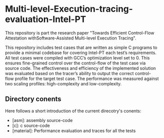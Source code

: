# Multi-level-Execution-tracing-evaluation-Intel-PT

This repository is part the research paper "Towards Efficient Control-Flow Attestation withSoftware-Assisted Multi-level Execution Tracing".

This repository includes test cases that are written as simple C programs to provide a minimal codebase for covering Intel-PT each test’s requirements. 
All test cases were compiled with GCC’s optimization level set to 0. This ensures fine-grained control over the control-flow of the test case via source code.
The effectiveness and efficiency of the implemented solution was evaluated based on the tracer’s ability to output the correct control-flow profile for the target test case. 
The performance was measured against two scaling profiles: high-complexity and low-complexity.  

## Directory conents
Here follows a short introduction of the current direcotry's conents:
* [asm]: assembly source-code
* [c]: c source-code
* [material]: Performance evaluation and traces for all the tests 
